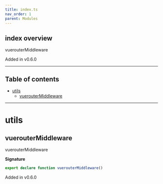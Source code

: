 ```yaml
---
title: index.ts
nav_order: 1
parent: Modules
---
```


## index overview

vuerouterMiddleware

Added in v0.6.0

---

<h2 class="text-delta">Table of contents</h2>

- [utils](#utils)
  - [vuerouterMiddleware](#vueroutermiddleware)

---

# utils

## vuerouterMiddleware

vuerouterMiddleware

**Signature**

```ts
export declare function vuerouterMiddleware()
```

Added in v0.6.0
